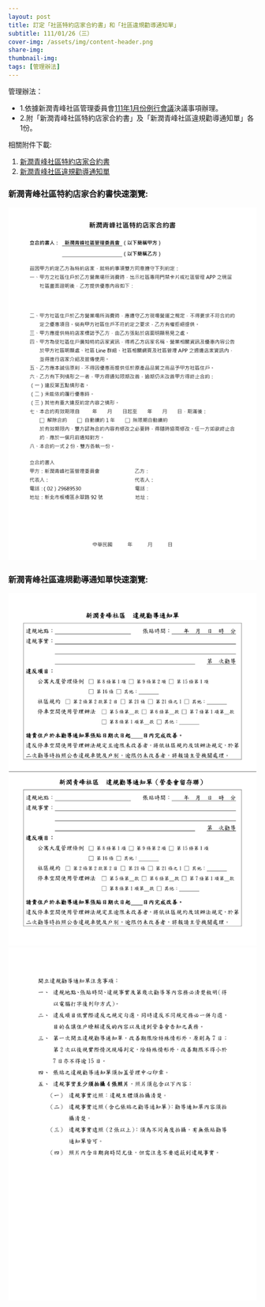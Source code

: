 ```yaml
---
layout: post
title: 訂定「社區特約店家合約書」和「社區違規勸導通知單」
subtitle: 111/01/26（三）
cover-img: /assets/img/content-header.png
share-img: 
thumbnail-img:
tags: [管理辦法]
---
```


管理辦法：
- 1.依據新潤青峰社區管理委員會[111年1月份例行會議](https://bq01.github.io/2022-01-13-meeting/)決議事項辦理。
- 2.附「新潤青峰社區特約店家合約書」及「新潤青峰社區違規勸導通知單」各1份。

相關附件下載:

1. [新潤青峰社區特約店家合約書](../assets/post/20220126/新潤青峰社區特約店家合約書.pdf)
2. [新潤青峰社區違規勸導通知單](../assets/post/20220126/新潤青峰社區違規勸導通知單.pdf)

### 新潤青峰社區特約店家合約書快速瀏覽:

![](../assets/post/20220126/contract-for-special-shop-01.png)

### 新潤青峰社區違規勸導通知單快速瀏覽:

![](../assets/post/20220126/notice-of-non-compliance-01.png)
![](../assets/post/20220126/notice-of-non-compliance-02.png)
